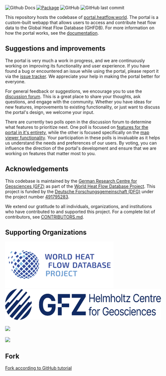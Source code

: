 ![Github Docs](https://readthedocs.org/projects/heatflowworld/badge/?version=latest&style=flat)
[![Package](https://github.com/ihfc-iugg/ghfdb-portal/actions/workflows/docker-build-and-publish.yml/badge.svg?branch=)](https://github.com/ihfc-iugg/ghfdb-portal/actions/workflows/docker-build-and-publish.yml)
![GitHub](https://img.shields.io/github/license/ihfc-iugg/ghfdb-portal)
![GitHub last commit](https://img.shields.io/github/last-commit/ihfc-iugg/ghfdb-portal)

This repository hosts the codebase of [portal.heatflow.world](https://portal.heatflow.world). The portal is a custom-built webapp that allows users to access and contribute heat flow data to the Global Heat Flow Database (GHFDB). For more information on how the portal works, see the [documentation](https://heatflowworld.readthedocs.io/).

## Suggestions and improvements

The portal is very much a work in progress, and we are continuously working on improving its functionality and user experience. If you have found a bug or encountered an issue while using the portal, please report it via the [issue tracker](https://github.com/ihfc-iugg/ghfdb-portal/issues). We appreciate your help in making the portal better for everyone.

For general feedback or suggestions, we encourage you to use the [discussion forum](https://github.com/ihfc-iugg/ghfdb-portal/discussions). This is a great place to share your thoughts, ask questions, and engage with the community. Whether you have ideas for new features, improvements to existing functionality, or just want to discuss the portal's design, we welcome your input.

There are currently two polls open in the discussion forum to determine what features to prioritize next. One poll is focused on [features for the portal in it's entirety](https://github.com/ihfc-iugg/ghfdb-portal/discussions/82), while the other is focused specifically on the [map viewer functionality](https://github.com/ihfc-iugg/ghfdb-portal/discussions/83). Your participation in these polls is invaluable as it helps us understand the needs and preferences of our users. By voting, you can influence the direction of the portal's development and ensure that we are working on features that matter most to you.

## Acknowledgements

This codebase is maintained by the [German Research Centre for Geosciences (GFZ)](https://www.gfz-potsdam.de/en/) as part of the [World Heat Flow Database Project](https://www.heatflow.world). This project is funded by the [Deutsche Forschungsgemeinschaft (DFG)](https://www.dfg.de) under the project number [491795283](https://gepris-extern.dfg.de/gepris/projekt/491795283).

We extend our gratitude to all individuals, organizations, and institutions who have contributed to and supported this project. For a complete list of contributors, see [CONTRIBUTORS.md](./CONTRIBUTORS.md).

## Supporting Organizations


<a href="https://www.heatflow.world">
  <img src="./assets/img/brand/whfdb_logo.png" height="150">
</a>
<br>
<a href="https://www.gfz.de">
  <img src="./assets/img/brand/GFZ_english.jpg" height="100">
</a>
<br><br>
<a href="https://www.dfg.de">
  <img src="./assets/img/brand/DFG.gif" height="100">
</a>
<br><br>
<a href="https://tu-dresden.de/">
  <img src="./assets/img/brand/TUD_Logo_HKS41_57.png" height="100">
</a>

## Fork

[Fork according to GitHub tutorial](https://docs.github.com/de/pull-requests/collaborating-with-pull-requests/working-with-forks/fork-a-repo#cloning-your-forked-repository)
